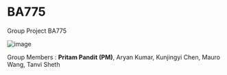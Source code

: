 # BA775
Group Project BA775

![image](https://github.com/mwangcy/BA775/assets/143052952/8fa98239-f3a3-4260-999d-1781562213d3)

Group Members : **Pritam Pandit (PM)**, Aryan Kumar, Kunjingyi Chen, Mauro Wang, Tanvi Sheth

